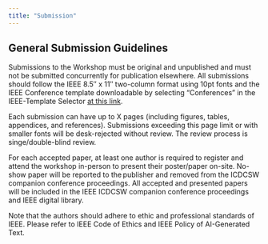 ```yaml
---
title: "Submission"
---
```

<!-- {{< figure src="/images/Victor_Hugo-Hunchback.jpg" title="Illustration from Victor Hugo et son temps (1881)" >}} -->

## General Submission Guidelines ##

Submissions to the Workshop must be original and unpublished and must not be submitted concurrently for publication elsewhere. All submissions should follow the IEEE 8.5″ x 11″ two-column format using 10pt fonts and the IEEE Conference template downloadable by selecting “Conferences” in the IEEE-Template Selector [at this link](https://eur03.safelinks.protection.outlook.com/?url=https%3A%2F%2Ftemplate-selector.ieee.org%2F&data=05%7C02%7CE.Bardhi-1%40tudelft.nl%7C2a8dc74a48b04bd58dc208dd357c26de%7C096e524d692940308cd38ab42de0887b%7C0%7C0%7C638725529536479157%7CUnknown%7CTWFpbGZsb3d8eyJFbXB0eU1hcGkiOnRydWUsIlYiOiIwLjAuMDAwMCIsIlAiOiJXaW4zMiIsIkFOIjoiTWFpbCIsIldUIjoyfQ%3D%3D%7C0%7C%7C%7C&sdata=l6RCYcs2Ota9DtV3jVuAJ0GDKdyZCy4c%2FGdSSea96uE%3D&reserved=0).

Each submission can have up to X pages (including figures, tables, appendices, and references). Submissions exceeding this page limit or with smaller fonts will be desk-rejected without review. The review process is singe/double-blind review.

For each accepted paper, at least one author is required to register and attend the workshop in-person to present their poster/paper on-site. No-show paper will be reported to the publisher and removed from the ICDCSW companion conference proceedings. All accepted and presented papers will be included in the IEEE ICDCSW companion conference proceedings and IEEE digital library.

Note that the authors should adhere to ethic and professional standards of IEEE. Please refer to IEEE Code of Ethics and IEEE Policy of AI-Generated Text. 